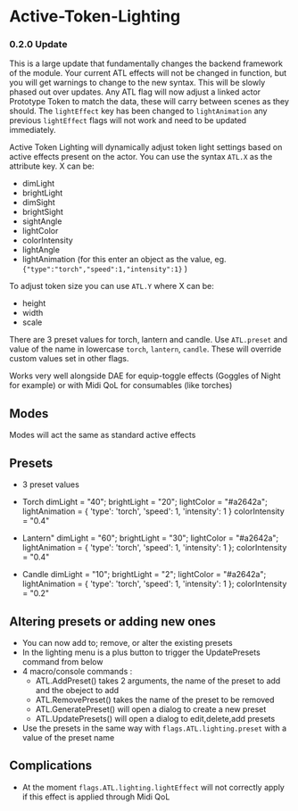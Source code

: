 # Active-Token-Lighting

### 0.2.0 Update
This is a large update that fundamentally changes the backend framework of the module. Your current ATL effects will not be changed in function, but you will get warnings to change to the new syntax. This will be slowly phased out over updates. Any ATL flag will now adjust a linked actor Prototype Token to match the data, these will carry between scenes as they should. The `lightEffect` key has been changed to `lightAnimation` any previous `lightEffect` flags will not work and need to be updated immediately. 

Active Token Lighting will dynamically adjust token light settings based on active effects present on the actor. 
You can use the syntax `ATL.X` as the attribute key. 
X can be:
- dimLight
- brightLight
- dimSight
- brightSight
- sightAngle
- lightColor
- colorIntensity
- lightAngle
- lightAnimation (for this enter an object as the value, eg. `{"type":"torch","speed":1,"intensity":1}` )

To adjust token size you can use `ATL.Y` where X can be:
- height
- width
- scale

There are 3 preset values for torch, lantern and candle. Use `ATL.preset` and value of the name in lowercase `torch`, `lantern`, `candle`. These will override custom values set in other flags.

Works very well alongside DAE for equip-toggle effects (Goggles of Night for example) or with Midi QoL for consumables (like torches)


## Modes
Modes will act the same as standard active effects

## Presets
- 3 preset values 
-  Torch
            dimLight = "40";
            brightLight = "20";
            lightColor = "#a2642a";
            lightAnimation = {
                'type': 'torch',
                'speed': 1,
                'intensity': 1
            }
            colorIntensity = "0.4"

- Lantern"
            dimLight = "60";
            brightLight = "30";
            lightColor = "#a2642a";
            lightAnimation = {
                'type': 'torch',
                'speed': 1,
                'intensity': 1
            };
            colorIntensity = "0.4"
        
- Candle
            dimLight = "10";
            brightLight = "2";
            lightColor = "#a2642a";
            lightAnimation = {
                'type': 'torch',
                'speed': 1,
                'intensity': 1
            };
            colorIntensity = "0.2"


## Altering presets or adding new ones
- You can now add to; remove, or alter the existing presets
- In the lighting menu is a plus button to trigger the UpdatePresets command from below
- 4 macro/console commands :
    - ATL.AddPreset() takes 2 arguments, the name of the preset to add and the obeject to add
    - ATL.RemovePreset() takes the name of the preset to be removed
    - ATL.GeneratePreset() will open a dialog to create a new preset
    - ATL.UpdatePresets() will open a dialog to edit,delete,add presets
- Use the presets in the same way with `flags.ATL.lighting.preset` with a value of the preset name

## Complications
- At the moment `flags.ATL.lighting.lightEffect` will not correctly apply if this effect is applied through Midi QoL
